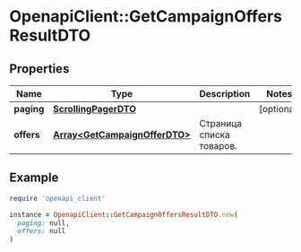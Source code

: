 # OpenapiClient::GetCampaignOffersResultDTO

## Properties

| Name | Type | Description | Notes |
| ---- | ---- | ----------- | ----- |
| **paging** | [**ScrollingPagerDTO**](ScrollingPagerDTO.md) |  | [optional] |
| **offers** | [**Array&lt;GetCampaignOfferDTO&gt;**](GetCampaignOfferDTO.md) | Страница списка товаров. |  |

## Example

```ruby
require 'openapi_client'

instance = OpenapiClient::GetCampaignOffersResultDTO.new(
  paging: null,
  offers: null
)
```

